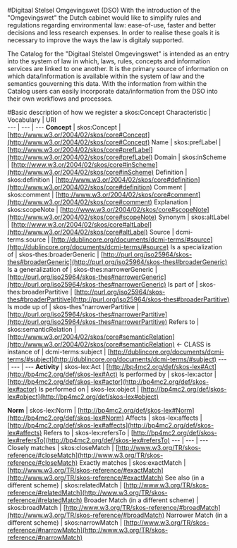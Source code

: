 #Digitaal Stelsel Omgevingswet (DSO)
With the introduction of the "Omgevingswet" the Dutch cabinet would like to simplify rules and regulations regarding environmental law: ease-of-use, faster and better decisions and less research expenses.
In order to realise these goals it is necessary to improve the ways the law is digitaly supported.

The Catalog for the "Digitaal Stelstel Omgevingswet" is intended as an entry into the system of law in which, laws, rules, concepts and information services are linked to one another. 
It is the primary source of information on which data/information is available within the system of law and the semantics gouverning this data. With the information from within the Catalog users can easily incorporate data/information from the DSO into their
own workflows and processes. 

#Basic description of how we register a skos:Concept
Characteristic   |   Vocabulary   |   URI   
---   |   ---   |   ---
**Concept** | skos:Concept | [http://www.w3.or/2004/02/skos/core#Concept](http://www.w3.or/2004/02/skos/core#Concept)
Name | skos:prefLabel | [http://www.w3.or/2004/02/skos/core#prefLabel](http://www.w3.or/2004/02/skos/core#prefLabel)
Domain | skos:inScheme | [http://www.w3.or/2004/02/skos/core#inScheme](http://www.w3.or/2004/02/skos/core#inScheme)
Definition | skos:definition | [http://www.w3.or/2004/02/skos/core#definition](http://www.w3.or/2004/02/skos/core#definition)
Comment | skos:comment | [http://www.w3.or/2004/02/skos/core#comment](http://www.w3.or/2004/02/skos/core#comment)
Explanation | skos:scopeNote | [http://www.w3.or/2004/02/skos/core#scopeNote](http://www.w3.or/2004/02/skos/core#scopeNote)
Synonym | skos:altLabel | [http://www.w3.or/2004/02/skos/core#altLabel](http://www.w3.or/2004/02/skos/core#altLabel)
Source | dcmi-terms:source | [http://dublincore.org/documents/dcmi-terms/#source](http://dublincore.org/documents/dcmi-terms/#source)
Is a specialization of | skos-thes:broaderGeneric | [http://purl.org/iso25964/skos-thes#broaderGeneric](http://purl.org/iso25964/skos-thes#broaderGeneric)
Is a generalization of | skos-thes:narrowerGeneric | [http://purl.org/iso25964/skos-thes#narrowerGeneric](http://purl.org/iso25964/skos-thes#narrowerGeneric)
Is part of | skos-thes:broaderPartitive | [http://purl.org/iso25964/skos-thes#broaderPartitive](http://purl.org/iso25964/skos-thes#broaderPartitive)
Is mode up of | skos-thes"narrowerPartitive | [http://purl.org/iso25964/skos-thes#narrowerPartitive](http://purl.org/iso25964/skos-thes#narrowerPartitive)
Refers to | skos:semanticRelation | [http://www.w3.or/2004/02/skos/core#semanticRelation](http://www.w3.or/2004/02/skos/core#semanticRelation)
<- CLASS is instance of | dcmi-terms:subject | [http://dublincore.org/documents/dcmi-terms/#subject](http://dublincore.org/documents/dcmi-terms/#subject)
--- | --- | ---
**Activity** | skos-lex:Act | [http://bp4mc2.org/def/skos-lex#Act](http://bp4mc2.org/def/skos-lex#Act)
Is performed by | skos-lex:actor | [http://bp4mc2.org/def/skos-lex#actor](http://bp4mc2.org/def/skos-lex#actor)
Is performed on | skos-lex:object | [http://bp4mc2.org/def/skos-lex#object](http://bp4mc2.org/def/skos-lex#object)

**Norm** | skos-lex:Norm | [http://bp4mc2.org/def/skos-lex#Norm](http://bp4mc2.org/def/skos-lex#Norm)
Affects | skos-lex:affects | [http://bp4mc2.org/def/skos-lex#affects](http://bp4mc2.org/def/skos-lex#affects)
Refers to | skos-lex:refersTo | [http://bp4mc2.org/def/skos-lex#refersTo](http://bp4mc2.org/def/skos-lex#refersTo)
--- | --- | ---
Closely matches | skos:closeMatch | [http://www.w3.org/TR/skos-reference/#closeMatch](http://www.w3.org/TR/skos-reference/#closeMatch)
Exactly matches | skos:exactMatch | [http://www.w3.org/TR/skos-reference/#exactMatch](http://www.w3.org/TR/skos-reference/#exactMatch)
See also (in a different scheme) | skos:relatedMatch | [http://www.w3.org/TR/skos-reference/#relatedMatch](http://www.w3.org/TR/skos-reference/#relatedMatch)
Broader Match (in a different scheme) | skos:broadMatch | [http://www.w3.org/TR/skos-reference/#broadMatch](http://www.w3.org/TR/skos-reference/#broadMatch)
Narrower Match (in a different scheme) | skos:narrowMatch | [http://www.w3.org/TR/skos-reference/#narrowMatch](http://www.w3.org/TR/skos-reference/#narrowMatch)



